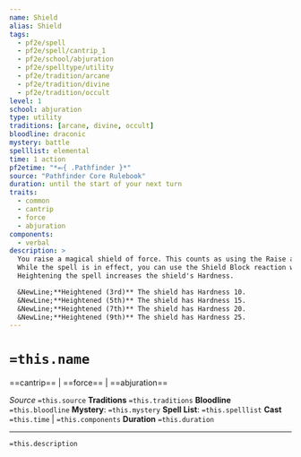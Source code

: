 ```yaml
---
name: Shield
alias: Shield
tags:
  - pf2e/spell
  - pf2e/spell/cantrip_1
  - pf2e/school/abjuration
  - pf2e/spelltype/utility
  - pf2e/tradition/arcane
  - pf2e/tradition/divine
  - pf2e/tradition/occult
level: 1
school: abjuration
type: utility
traditions: [arcane, divine, occult]
bloodline: draconic
mystery: battle
spelllist: elemental
time: 1 action
pf2etime: "*⬻{ .Pathfinder }*"
source: "Pathfinder Core Rulebook"
duration: until the start of your next turn
traits:
  - common
  - cantrip
  - force
  - abjuration
components:
  - verbal
description: >
  You raise a magical shield of force. This counts as using the Raise a Shield action, giving you a +1 circumstance bonus to AC until the start of your next turn, but it doesn't require a hand to use.
  While the spell is in effect, you can use the Shield Block reaction with your magic shield. The shield has Hardness 5. After you use Shield Block, the spell ends and you can't cast it again for 10 minutes. Unlike a normal Shield Block, you can use the spell's reaction against the [[Magic Missile]] spell.
  Heightening the spell increases the shield's Hardness.

  &NewLine;**Heightened (3rd)** The shield has Hardness 10.
  &NewLine;**Heightened (5th)** The shield has Hardness 15.
  &NewLine;**Heightened (7th)** The shield has Hardness 20.
  &NewLine;**Heightened (9th)** The shield has Hardness 25.
---
```

# `=this.name`
==cantrip== | ==force== | ==abjuration==

*Source* `=this.source`
**Traditions** `=this.traditions`
**Bloodline** `=this.bloodline`
**Mystery**: `=this.mystery`
**Spell List**: `=this.spelllist`
**Cast** `=this.time` | `=this.components`
**Duration** `=this.duration`

***
`=this.description`